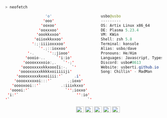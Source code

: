 ```zsh
> neofetch
```

 

```java
                  'o'                      usbo@usbo
                 'ooo'                     ---------
                'ooxoo'                    OS: Artix Linux x86_64
               'ooxxxoo'                   DE: Plasma 5.23.4
              'oookkxxoo'                  VM: KWin
             'oiioxkkxxoo'                 Shell: zsh 5.8
            ':;:iiiioxxxoo'                Terminal: konsole
               `'.;::ioxxoo'               Alias: usbo/dave
          '-.      `':;jiooo'              Pronouns: He/Him
         'oooio-..     `'i:io'             Languages: Javascript, Typescript, Rust, C, C++
        'ooooxxxxoio:,.   `'-;'            Discord: usbo#8613
       'ooooxxxxxkkxoooIi:-.  `'           Website: usberti.github.io
      'ooooxxxxxkkkkxoiiiiiji'             Song: Chillin' - MadMan
     'ooooxxxxxkxxoiiii:'`     .i'
    'ooooxxxxxoi:::'`       .;ioxo'
   'ooooxooi::'`         .:iiixkxxo'
  'ooooi:'`                `'';ioxxo'
 'i:'`                          '':io'
'`                                   `'
```

<p align="left">
  &nbsp; &nbsp; &nbsp; &nbsp; &nbsp;&nbsp; &nbsp; &nbsp; &nbsp; &nbsp;&nbsp; &nbsp; &nbsp; &nbsp; &nbsp; &nbsp; &nbsp; &nbsp; &nbsp; &nbsp; &nbsp;&nbsp; &nbsp; &nbsp; &nbsp; &nbsp;&nbsp; &nbsp; &nbsp; &nbsp; &nbsp;

  <img alt="#474342" src="https://via.placeholder.com/15/ADBAC7/000000?text=+" width="25" height="20" />
  <img alt="#fbedf6" src="https://via.placeholder.com/15/6CB6FF/000000?text=+" width="25" height="20" />
  <img alt="#c9594d" src="https://via.placeholder.com/15/F47067/000000?text=+" width="25" height="20" />
  <img alt="#f8b9b2" src="https://via.placeholder.com/15/DCBDFB/000000?text=+" width="25" height="20" />
  <img alt="#f8b9b2" src="https://via.placeholder.com/15/57ab5a/000000?text=+" width="25" height="20" />
</p>

